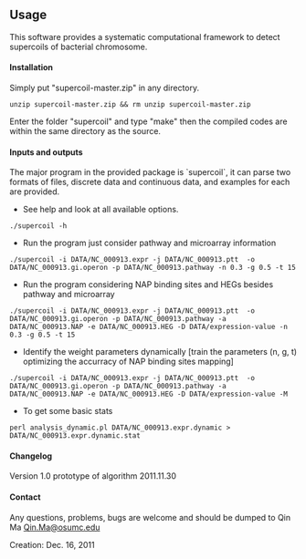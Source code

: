 
## Usage

This software provides a systematic computational framework to detect supercoils of bacterial chromosome. 


#### Installation

Simply put "supercoil-master.zip" in any directory.

```
unzip supercoil-master.zip && rm unzip supercoil-master.zip
```

Enter the folder "supercoil" and type "make" then the compiled codes are within the same directory as the source.


#### Inputs and outputs

The major program in the provided package is \`supercoil\`, it can parse two 
formats of files, discrete data and continuous data, and examples for each
are provided. 

- See help and look at all available options.

```
./supercoil -h
```

-  Run the program just consider pathway and microarray information

```
./supercoil -i DATA/NC_000913.expr -j DATA/NC_000913.ptt  -o DATA/NC_000913.gi.operon -p DATA/NC_000913.pathway -n 0.3 -g 0.5 -t 15
```

- Run the program considering NAP binding sites and HEGs besides pathway and microarray

```
./supercoil -i DATA/NC_000913.expr -j DATA/NC_000913.ptt  -o DATA/NC_000913.gi.operon -p DATA/NC_000913.pathway -a DATA/NC_000913.NAP -e DATA/NC_000913.HEG -D DATA/expression-value -n 0.3 -g 0.5 -t 15
```

- Identify the weight parameters dynamically [train the parameters (n, g, t) optimizing the accurracy of NAP binding sites mapping]

```
./supercoil -i DATA/NC_000913.expr -j DATA/NC_000913.ptt  -o DATA/NC_000913.gi.operon -p DATA/NC_000913.pathway -a DATA/NC_000913.NAP -e DATA/NC_000913.HEG -D DATA/expression-value -M
```

- To get some basic stats

```
perl analysis_dynamic.pl DATA/NC_000913.expr.dynamic > DATA/NC_000913.expr.dynamic.stat
```

#### Changelog

Version 1.0
prototype of algorithm
2011.11.30


#### Contact

Any questions, problems, bugs are welcome and should be dumped to
Qin Ma <Qin.Ma@osumc.edu>

Creation: Dec. 16, 2011


